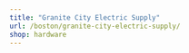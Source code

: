 ```yaml
---
title: "Granite City Electric Supply"
url: /boston/granite-city-electric-supply/
shop: hardware
---
```

